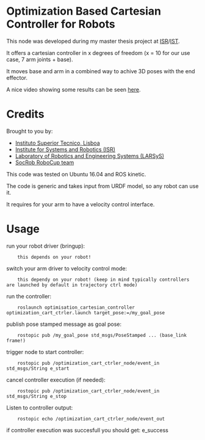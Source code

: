 # Optimization Based Cartesian Controller for Robots

This node was developed during my master thesis project at [ISR](http://welcome.isr.tecnico.ulisboa.pt/)/[IST](https://tecnico.ulisboa.pt/pt/).

It offers a cartesian controller in x degrees of freedom (x = 10 for our use case, 7 arm joints + base).

It moves base and arm in a combined way to achive 3D poses with the end effector.

A nice video showing some results can be seen [here](https://www.youtube.com/watch?v=_-M7cxlhyYY&t=38s).

# Credits

Brought to you by:
- [Instituto Superior Tecnico, Lisboa](http://welcome.isr.tecnico.ulisboa.pt/)
- [Institute for Systems and Robotics (ISR)](http://welcome.isr.tecnico.ulisboa.pt/)
- [Laboratory of Robotics and Engineering Systems (LARSyS)](http://larsys.pt/)
- [SocRob RoboCup team](http://socrob.isr.tecnico.ulisboa.pt)

This code was tested on Ubuntu 16.04 and ROS kinetic.

The code is generic and takes input from URDF model, so any robot can use it.

It requires for your arm to have a velocity control interface.

# Usage

run your robot driver (bringup):

        this depends on your robot!

switch your arm driver to velocity control mode:

        this dependy on your robot! (keep in mind typically controllers are launched by default in trajectory ctrl mode)

run the controller:

        roslaunch optimisation_cartesian_controller optimization_cart_ctrler.launch target_pose:=/my_goal_pose

publish pose stamped message as goal pose:

        rostopic pub /my_goal_pose std_msgs/PoseStamped ... (base_link frame!)

trigger node to start controller:

        rostopic pub /optimization_cart_ctrler_node/event_in std_msgs/String e_start

cancel controller execution (if needed):

        rostopic pub /optimization_cart_ctrler_node/event_in std_msgs/String e_stop

Listen to controller output:

        rostopic echo /optimization_cart_ctrler_node/event_out
        
if controller execution was succesfull you should get: e_success
